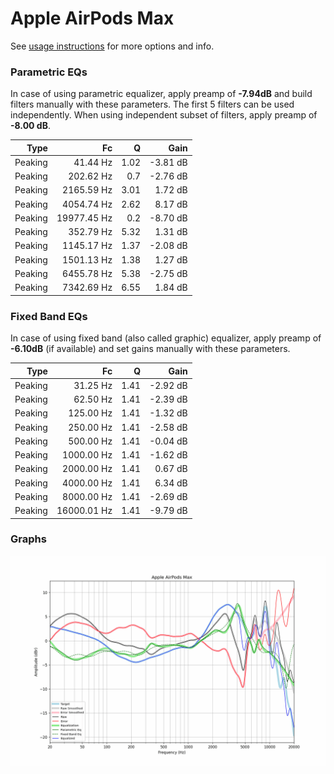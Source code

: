 # Apple AirPods Max
See [usage instructions](https://github.com/jaakkopasanen/AutoEq#usage) for more options and info.

### Parametric EQs
In case of using parametric equalizer, apply preamp of **-7.94dB** and build filters manually
with these parameters. The first 5 filters can be used independently.
When using independent subset of filters, apply preamp of **-8.00 dB**.

| Type    | Fc          |    Q | Gain     |
|--------:|------------:|-----:|---------:|
| Peaking | 41.44 Hz    | 1.02 | -3.81 dB |
| Peaking | 202.62 Hz   | 0.7  | -2.76 dB |
| Peaking | 2165.59 Hz  | 3.01 | 1.72 dB  |
| Peaking | 4054.74 Hz  | 2.62 | 8.17 dB  |
| Peaking | 19977.45 Hz | 0.2  | -8.70 dB |
| Peaking | 352.79 Hz   | 5.32 | 1.31 dB  |
| Peaking | 1145.17 Hz  | 1.37 | -2.08 dB |
| Peaking | 1501.13 Hz  | 1.38 | 1.27 dB  |
| Peaking | 6455.78 Hz  | 5.38 | -2.75 dB |
| Peaking | 7342.69 Hz  | 6.55 | 1.84 dB  |

### Fixed Band EQs
In case of using fixed band (also called graphic) equalizer, apply preamp of **-6.10dB**
(if available) and set gains manually with these parameters.

| Type    | Fc          |    Q | Gain     |
|--------:|------------:|-----:|---------:|
| Peaking | 31.25 Hz    | 1.41 | -2.92 dB |
| Peaking | 62.50 Hz    | 1.41 | -2.39 dB |
| Peaking | 125.00 Hz   | 1.41 | -1.32 dB |
| Peaking | 250.00 Hz   | 1.41 | -2.58 dB |
| Peaking | 500.00 Hz   | 1.41 | -0.04 dB |
| Peaking | 1000.00 Hz  | 1.41 | -1.62 dB |
| Peaking | 2000.00 Hz  | 1.41 | 0.67 dB  |
| Peaking | 4000.00 Hz  | 1.41 | 6.34 dB  |
| Peaking | 8000.00 Hz  | 1.41 | -2.69 dB |
| Peaking | 16000.01 Hz | 1.41 | -9.79 dB |

### Graphs
![](./Apple%20AirPods%20Max.png)